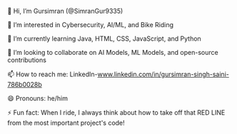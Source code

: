 👋 Hi, I’m Gursimran  (@SimranGur9335)

👀 I’m interested in Cybersecurity, AI/ML, and Bike Riding

🌱 I’m currently learning Java, HTML, CSS, JavaScript, and Python

💞️ I’m looking to collaborate on AI Models, ML Models, and open-source contributions

📫 How to reach me: LinkedIn-www.linkedin.com/in/gursimran-singh-saini-786b0028b

😄 Pronouns: he/him

⚡ Fun fact: When I ride, I always think about how to take off that RED LINE from the most important project's code!

<!---
SimranGur9335/SimranGur9335 is a ✨ special ✨ repository because its `README.md` (this file) appears on your GitHub profile.
You can click the Preview link to take a look at your changes.
--->
